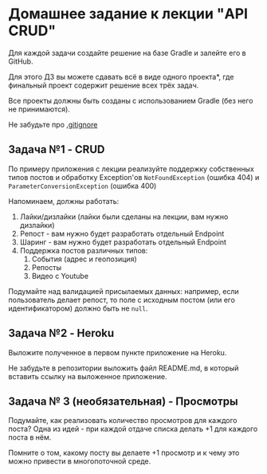 # Домашнее задание к лекции "API CRUD"

Для каждой задачи создайте решение на базе Gradle и залейте его в GitHub.

Для этого ДЗ вы можете сдавать всё в виде одного проекта*, где финальный проект содержит решение всех трёх задач.

Все проекты должны быть созданы с использованием Gradle (без него не принимаются).

Не забудьте про [.gitignore](../.gitignore)

## Задача №1 - CRUD

По примеру приложения с лекции реализуйте поддержку собственных типов постов и обработку Exception'ов `NotFoundException` (ошибка 404) и `ParameterConversionException` (ошибка 400)

Напоминаем, должны работать:
1. Лайки/дизлайки (лайки были сделаны на лекции, вам нужно дизлайки)
1. Репост - вам нужно будет разработать отдельный Endpoint
1. Шаринг - вам нужно будет разработать отдельный Endpoint
1. Поддержка постов различных типов:
    1. События (адрес и геопозиция)
    1. Репосты
    1. Видео с Youtube

Подумайте над валидацией присылаемых данных: например, если пользователь делает репост, то поле с исходным постом (или его идентификатором) должно быть не `null`.

## Задача №2 - Heroku

Выложите полученное в первом пункте приложение на Heroku.

Не забудьте в репозитории выложить файл README.md, в который вставить ссылку на выложенное приложение.

## Задача № 3 (необязательная) - Просмотры

Подумайте, как реализовать количество просмотров для каждого поста? Одна из идей - при каждой отдаче списка делать +1 для каждого поста в нём.

Помните о том, какому посту вы делаете +1 просмотр и к чему это можно привести в многопоточной среде.